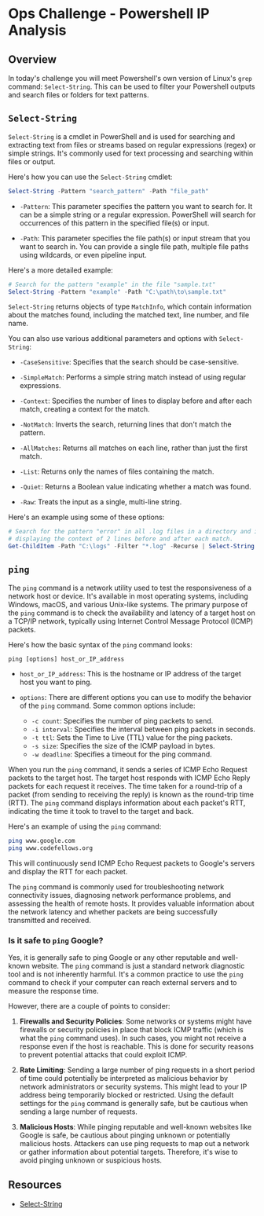# Ops Challenge - Powershell IP Analysis

## Overview

In today's challenge you will meet Powershell's own version of Linux's `grep` command: `Select-String`. This can be used to filter your Powershell outputs and search files or folders for text patterns.

## `Select-String`

`Select-String` is a cmdlet in PowerShell and is used for searching and extracting text from files or streams based on regular expressions (regex) or simple strings. It's commonly used for text processing and searching within files or output.

Here's how you can use the `Select-String` cmdlet:

```powershell
Select-String -Pattern "search_pattern" -Path "file_path"
```

- `-Pattern`: This parameter specifies the pattern you want to search for. It can be a simple string or a regular expression. PowerShell will search for occurrences of this pattern in the specified file(s) or input.

- `-Path`: This parameter specifies the file path(s) or input stream that you want to search in. You can provide a single file path, multiple file paths using wildcards, or even pipeline input.

Here's a more detailed example:

```powershell
# Search for the pattern "example" in the file "sample.txt"
Select-String -Pattern "example" -Path "C:\path\to\sample.txt"
```

`Select-String` returns objects of type `MatchInfo`, which contain information about the matches found, including the matched text, line number, and file name.

You can also use various additional parameters and options with `Select-String`:

- `-CaseSensitive`: Specifies that the search should be case-sensitive.

- `-SimpleMatch`: Performs a simple string match instead of using regular expressions.

- `-Context`: Specifies the number of lines to display before and after each match, creating a context for the match.

- `-NotMatch`: Inverts the search, returning lines that don't match the pattern.

- `-AllMatches`: Returns all matches on each line, rather than just the first match.

- `-List`: Returns only the names of files containing the match.

- `-Quiet`: Returns a Boolean value indicating whether a match was found.

- `-Raw`: Treats the input as a single, multi-line string.

Here's an example using some of these options:

```powershell
# Search for the pattern "error" in all .log files in a directory and its subdirectories,
# displaying the context of 2 lines before and after each match.
Get-ChildItem -Path "C:\logs" -Filter "*.log" -Recurse | Select-String -Pattern "error" -Context 2
```

## `ping`

The `ping` command is a network utility used to test the responsiveness of a network host or device. It's available in most operating systems, including Windows, macOS, and various Unix-like systems. The primary purpose of the `ping` command is to check the availability and latency of a target host on a TCP/IP network, typically using Internet Control Message Protocol (ICMP) packets.

Here's how the basic syntax of the `ping` command looks:

```
ping [options] host_or_IP_address
```

- `host_or_IP_address`: This is the hostname or IP address of the target host you want to ping.

- `options`: There are different options you can use to modify the behavior of the `ping` command. Some common options include:
  - `-c count`: Specifies the number of ping packets to send.
  - `-i interval`: Specifies the interval between ping packets in seconds.
  - `-t ttl`: Sets the Time to Live (TTL) value for the ping packets.
  - `-s size`: Specifies the size of the ICMP payload in bytes.
  - `-w deadline`: Specifies a timeout for the ping command.

When you run the `ping` command, it sends a series of ICMP Echo Request packets to the target host. The target host responds with ICMP Echo Reply packets for each request it receives. The time taken for a round-trip of a packet (from sending to receiving the reply) is known as the round-trip time (RTT). The `ping` command displays information about each packet's RTT, indicating the time it took to travel to the target and back.

Here's an example of using the `ping` command:

```bash
ping www.google.com
ping www.codefellows.org
```

This will continuously send ICMP Echo Request packets to Google's servers and display the RTT for each packet.

The `ping` command is commonly used for troubleshooting network connectivity issues, diagnosing network performance problems, and assessing the health of remote hosts. It provides valuable information about the network latency and whether packets are being successfully transmitted and received.

### Is it safe to `ping` Google?

Yes, it is generally safe to ping Google or any other reputable and well-known website. The `ping` command is just a standard network diagnostic tool and is not inherently harmful. It's a common practice to use the `ping` command to check if your computer can reach external servers and to measure the response time.

However, there are a couple of points to consider:

1. **Firewalls and Security Policies**: Some networks or systems might have firewalls or security policies in place that block ICMP traffic (which is what the `ping` command uses). In such cases, you might not receive a response even if the host is reachable. This is done for security reasons to prevent potential attacks that could exploit ICMP.

2. **Rate Limiting**: Sending a large number of ping requests in a short period of time could potentially be interpreted as malicious behavior by network administrators or security systems. This might lead to your IP address being temporarily blocked or restricted. Using the default settings for the `ping` command is generally safe, but be cautious when sending a large number of requests.

3. **Malicious Hosts**: While pinging reputable and well-known websites like Google is safe, be cautious about pinging unknown or potentially malicious hosts. Attackers can use ping requests to map out a network or gather information about potential targets. Therefore, it's wise to avoid pinging unknown or suspicious hosts.

## Resources

- [Select-String](https://docs.microsoft.com/en-us/powershell/module/microsoft.powershell.utility/select-string?view=powershell-7.1)
